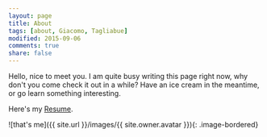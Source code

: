 ```yaml
---
layout: page
title: About
tags: [about, Giacomo, Tagliabue]
modified: 2015-09-06
comments: true
share: false
---
```


Hello, nice to meet you. I am quite busy writing this page right now, why don't you come check it out in a while? Have an ice cream in the meantime, or go learn something interesting.

Here's my [Resume](https://github.com/itajaja/resume/raw/master/resume.pdf).

![that's me]({{ site.url }}/images/{{ site.owner.avatar }}){: .image-bordered}
